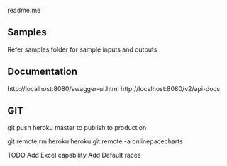 readme.me

## Samples 
Refer samples folder for sample inputs and outputs

## Documentation
http://localhost:8080/swagger-ui.html
http://localhost:8080/v2/api-docs

## GIT
git push heroku master 
to publish to production

git remote rm heroku
heroku git:remote -a onlinepacecharts

TODO
Add Excel capability
Add Default races

